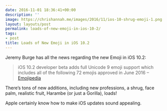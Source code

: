 ```yaml
---
date: 2016-11-01 18:36:41+00:00
description: ''
image: https://chrishannah.me/images/2016/11/ios-10-shrug-emoji-1.png
layout: layouts/post
permalink: loads-of-new-emoji-in-ios-10-2/
tags:
- post
title: Loads of New Emoji in iOS 10.2
---
```


<div class="kg-card-markdown">
<p><!-- link[http://blog.emojipedia.org/ios-10-2-emoji-first-look-shrug-fingers-crossed-face-palm/] --></p>
<p>Jeremy Burge has all the news regarding the new Emoji in iOS 10.2:</p>
<blockquote><p>iOS 10.2 developer beta adds full Unicode 9 emoji support which includes all of the following 72 emojis approved in June 2016 &#8211; <a href="http://blog.emojipedia.org/ios-10-2-emoji-first-look-shrug-fingers-crossed-face-palm/">Emojipedia</a></p></blockquote>
<p>There&#8217;s tons of new additions, including new professions, a shrug, face palm, realistic fruit, Harambe (or just a Gorilla), loads!</p>
<p>Apple certainly know how to make iOS updates sound appealing.</p>
</div>
